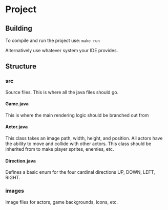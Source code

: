 # Project

## Building
To compile and run the project use:
`make run`

Alternatively use whatever system your IDE provides.

## Structure

### src
Source files. This is where all the java files should go.

#### Game.java
This is where the main rendering logic should be branched out from

#### Actor.java
This class takes an image path, width, height, and position.
All actors have the ability to move and collide with other actors.
This class should be inherited from to make player sprites, enemies, etc.

#### Direction.java
Defines a basic enum for the four cardinal directions UP, DOWN, LEFT, RIGHT.

### images
Image files for actors, game backgrounds, icons, etc.

